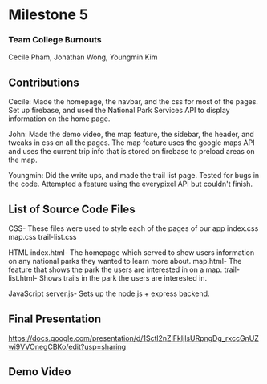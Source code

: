 # Milestone 5

### Team College Burnouts

Cecile Pham, Jonathan Wong, Youngmin Kim



## Contributions

Cecile: Made the homepage, the navbar, and the css for most of the pages. Set up firebase, and used the National Park Services API to display information on the home page.

John: Made the demo video, the map feature, the sidebar, the header, and tweaks in css on all the pages. The map feature uses the google maps API and uses the current trip info that is stored on firebase to preload areas on the map.

Youngmin: Did the write ups, and made the trail list page. Tested for bugs in the code. Attempted a feature using the everypixel API but couldn't finish.

## List of Source Code Files

CSS- These files were used to style each of the pages of our app
index.css
map.css
trail-list.css

HTML
index.html- The homepage which served to show users information on any national parks they wanted to learn more about.
map.html- The feature that shows the park the users are interested in on a map.
trail-list.html- Shows trails in the park the users are interested in.

JavaScript
server.js- Sets up the node.js + express backend.

## Final Presentation

https://docs.google.com/presentation/d/1Sctl2nZIFkIjlsURpngDg_rxccGnUZwi9VVOnegCBKo/edit?usp=sharing

## Demo Video

